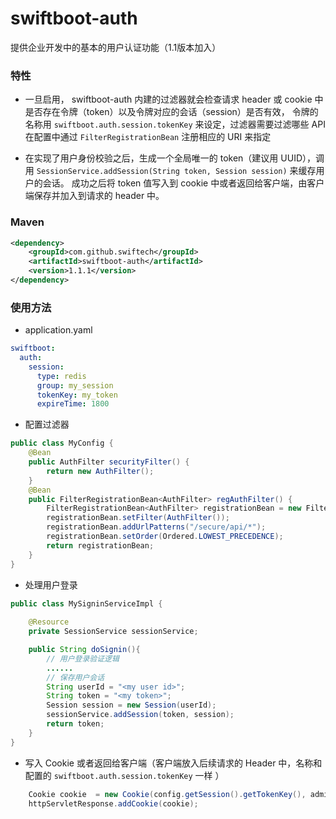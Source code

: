 # swiftboot-auth
提供企业开发中的基本的用户认证功能（1.1版本加入）

### 特性
* 一旦启用， swiftboot-auth 内建的过滤器就会检查请求 header 或 cookie 中是否存在令牌（token）以及令牌对应的会话（session）是否有效，
令牌的名称用 `swiftboot.auth.session.tokenKey` 来设定，过滤器需要过滤哪些 API 在配置中通过 `FilterRegistrationBean` 注册相应的 URI 来指定

* 在实现了用户身份校验之后，生成一个全局唯一的 token（建议用 UUID），调用 `SessionService.addSession(String token, Session session)` 来缓存用户的会话。
成功之后将 token 值写入到 cookie 中或者返回给客户端，由客户端保存并加入到请求的 header 中。
 
### Maven

```xml
<dependency>
    <groupId>com.github.swiftech</groupId>
    <artifactId>swiftboot-auth</artifactId>
    <version>1.1.1</version>
</dependency>

```
	
### 使用方法

* application.yaml
```yaml
swiftboot:
  auth:
    session:
      type: redis
      group: my_session
      tokenKey: my_token
      expireTime: 1800
```

* 配置过滤器

```java
public class MyConfig {
    @Bean
    public AuthFilter securityFilter() {
        return new AuthFilter();
    }
    @Bean
    public FilterRegistrationBean<AuthFilter> regAuthFilter() {
        FilterRegistrationBean<AuthFilter> registrationBean = new FilterRegistrationBean<>();
        registrationBean.setFilter(AuthFilter());
        registrationBean.addUrlPatterns("/secure/api/*");
        registrationBean.setOrder(Ordered.LOWEST_PRECEDENCE);
        return registrationBean;
    }
}
```

* 处理用户登录

```java
public class MySigninServiceImpl {
    
    @Resource
    private SessionService sessionService;

    public String doSignin(){
        // 用户登录验证逻辑
        ...... 
        // 保存用户会话
        String userId = "<my user id>";
        String token = "<my token>";
        Session session = new Session(userId);
        sessionService.addSession(token, session);
        return token;
    }
}
```

* 写入 Cookie 或者返回给客户端（客户端放入后续请求的 Header 中，名称和配置的 `swiftboot.auth.session.tokenKey` 一样 ）

```java
    Cookie cookie  = new Cookie(config.getSession().getTokenKey(), adminUserResult.getToken());
    httpServletResponse.addCookie(cookie);
```